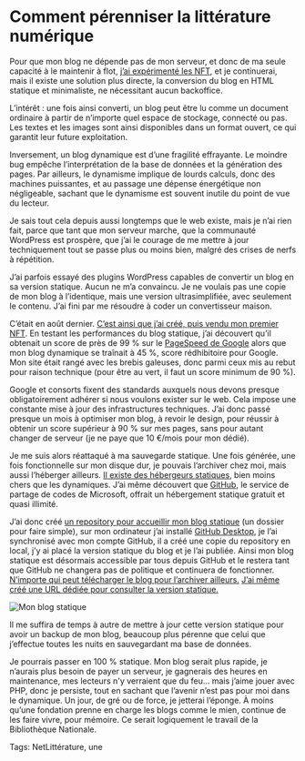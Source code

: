 # Comment pérenniser la littérature numérique

Pour que mon blog ne dépende pas de mon serveur, et donc de ma seule capacité à le maintenir à flot, [j’ai expérimenté les NFT](https://tcrouzet.com/2021/08/20/je-vends-mon-blog-aux-encheres-en-nft/), et je continuerai, mais il existe une solution plus directe, la conversion du blog en HTML statique et minimaliste, ne nécessitant aucun backoffice.<span id="more-60373"></span>

L’intérêt : une fois ainsi converti, un blog peut être lu comme un document ordinaire à partir de n’importe quel espace de stockage, connecté ou pas. Les textes et les images sont ainsi disponibles dans un format ouvert, ce qui garantit leur future exploitation.

Inversement, un blog dynamique est d’une fragilité effrayante. Le moindre bug empêche l’interprétation de la base de données et la génération des pages. Par ailleurs, le dynamisme implique de lourds calculs, donc des machines puissantes, et au passage une dépense énergétique non négligeable, sachant que le dynamisme est souvent inutile du point de vue du lecteur.

Je sais tout cela depuis aussi longtemps que le web existe, mais je n’ai rien fait, parce que tant que mon serveur marche, que la communauté WordPress est prospère, que j’ai le courage de me mettre à jour techniquement tout se passe plus ou moins bien, malgré des crises de nerfs à répétition.

J’ai parfois essayé des plugins WordPress capables de convertir un blog en sa version statique. Aucun ne m’a convaincu. Je ne voulais pas une copie de mon blog à l’identique, mais une version ultrasimplifiée, avec seulement le contenu. J’ai fini par me résoudre à coder un convertisseur maison.

C’était en août dernier. [C’est ainsi que j’ai créé, puis vendu mon premier NFT](https://tcrouzet.com/2021/08/20/je-vends-mon-blog-aux-encheres-en-nft/). En testant les performances du blog statique, j’ai découvert qu’il obtenait un score de près de 99 % sur le [PageSpeed de Google](https://developers.google.com/speed/pagespeed/insights/) alors que mon blog dynamique se traînait à 45 %, score rédhibitoire pour Google. Mon site était rangé avec les brebis galeuses, donc parmi ceux mis au rebut pour raison technique (pour être au vert, il faut un score minimum de 90 %).

Google et consorts fixent des standards auxquels nous devons presque obligatoirement adhérer si nous voulons exister sur le web. Cela impose une constante mise à jour des infrastructures techniques. J’ai donc passé presque un mois à optimiser mon blog, à revoir le design, pour réussir à obtenir un score supérieur à 90 % sur mes pages, sans pour autant changer de serveur (je ne paye que 10 €/mois pour mon dédié).

Je me suis alors réattaqué à ma sauvegarde statique. Une fois générée, une fois fonctionnelle sur mon disque dur, je pouvais l’archiver chez moi, mais aussi l’héberger ailleurs. [Il existe des hébergeurs statiques](https://techblog.deepki.com/heberger-site-statique/), bien moins chers que les dynamiques. J’ai même découvert que [GitHub](https://github.com/), le service de partage de codes de Microsoft, offrait un hébergement statique gratuit et quasi illimité.

J’ai donc créé [un repository pour accueillir mon blog statique](https://github.com/tcrouzet/blog) (un dossier pour faire simple), sur mon ordinateur j’ai installé [GitHub Desktop](https://desktop.github.com/), je l’ai synchronisé avec mon compte GitHub, il a créé une copie du repository en local, j’y ai placé la version statique du blog et je l’ai publiée. Ainsi mon blog statique est désormais accessible par tous depuis GitHub et le restera tant que GitHub ne changera pas de politique et continuera de fonctionner. [N’importe qui peut télécharger le blog pour l’archiver ailleurs.](https://github.com/tcrouzet/blog) [J’ai même créé une URL dédiée pour consulter la version statique.](https://static.tcrouzet.com/)

![Mon blog statique](https://tcrouzet.com/images_tc/2021/10/staticmoi.png)

Il me suffira de temps à autre de mettre à jour cette version statique pour avoir un backup de mon blog, beaucoup plus pérenne que celui que j’effectue toutes les nuits en sauvegardant ma base de données.

Je pourrais passer en 100 % statique. Mon blog serait plus rapide, je n’aurais plus besoin de payer un serveur, je gagnerais des heures en maintenance, mes lecteurs n'y verraient que du feu… mais j’aime jouer avec PHP, donc je persiste, tout en sachant que l’avenir n’est pas pour moi dans le dynamique. Un jour, de gré ou de force, je jetterai l’éponge. À moins qu’une fondation prenne en charge les blogs comme le mien, continue de les faire vivre, pour mémoire. Ce serait logiquement le travail de la Bibliothèque Nationale.

Tags: NetLittérature, une